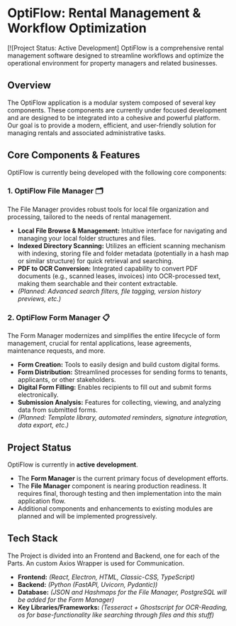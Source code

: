 # OptiFlow: Rental Management & Workflow Optimization

[![Project Status: Active Development]
OptiFlow is a comprehensive rental management software designed to streamline workflows and optimize the operational environment for property managers and related businesses.

## Overview

The OptiFlow application is a modular system composed of several key components. These components are currently under focused development and are designed to be integrated into a cohesive and powerful platform. Our goal is to provide a modern, efficient, and user-friendly solution for managing rentals and associated administrative tasks.

## Core Components & Features

OptiFlow is currently being developed with the following core components:

### 1. OptiFlow File Manager 🗂️
The File Manager provides robust tools for local file organization and processing, tailored to the needs of rental management.
* **Local File Browse & Management:** Intuitive interface for navigating and managing your local folder structures and files.
* **Indexed Directory Scanning:** Utilizes an efficient scanning mechanism with indexing, storing file and folder metadata (potentially in a hash map or similar structure) for quick retrieval and searching.
* **PDF to OCR Conversion:** Integrated capability to convert PDF documents (e.g., scanned leases, invoices) into OCR-processed text, making them searchable and their content extractable.
* *(Planned: Advanced search filters, file tagging, version history previews, etc.)*

### 2. OptiFlow Form Manager 📋
The Form Manager modernizes and simplifies the entire lifecycle of form management, crucial for rental applications, lease agreements, maintenance requests, and more.
* **Form Creation:** Tools to easily design and build custom digital forms.
* **Form Distribution:** Streamlined processes for sending forms to tenants, applicants, or other stakeholders.
* **Digital Form Filling:** Enables recipients to fill out and submit forms electronically.
* **Submission Analysis:** Features for collecting, viewing, and analyzing data from submitted forms.
* *(Planned: Template library, automated reminders, signature integration, data export, etc.)*

## Project Status

OptiFlow is currently in **active development**.
* The **Form Manager** is the current primary focus of development efforts.
* The **File Manager** component is nearing production readiness. It requires final, thorough testing and then implementation into the main application flow.
* Additional components and enhancements to existing modules are planned and will be implemented progressively.

## Tech Stack

The Project is divided into an Frontend and Backend, one for each of the Parts. An custom Axios Wrapper is used for Communication.
* **Frontend:** *(React, Electron, HTML, Classic-CSS, TypeScript)*
* **Backend:** *(Python (FastAPI, Uvicorn, Pydantic))*
* **Database:** *(JSON and Hashmaps for the File Manager, PostgreSQL will be added for the Form Manager)*
* **Key Libraries/Frameworks:** *(Tesseract + Ghostscript for OCR-Reading, os for base-functionality like searching through files and this stuff)*
